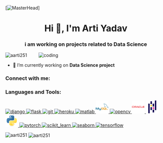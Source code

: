 [![MasterHead](https://datasciencereview.com/wp-content/uploads/2019/12/Data-Science-ROI-7-Ways-to-Boost-It-scaled.jpg)]
<h1 align="center">Hi 👋, I'm Arti Yadav</h1>
<h3 align="center">i am working on projects related to Data Science</h3>
<img align="right"alt="coding"width="400" src="https://th.bing.com/th/id/R.0fba8abfbbb0eb0f501a97f07d0ab699?rik=JZTMfY0HKWDmag&riu=http%3a%2f%2fforumcinemaslv.blob.core.windows.net%2f1012%2fEvent_9241%2fgallery%2fRedShoes+(12).jpg&ehk=zBbux4nwUyV6Q%2fctXzuY4hVJcbcYA2Fvq0zPED66bOQ%3d&risl=&pid=ImgRaw&r=0">
<p align="left"> <img src="https://komarev.com/ghpvc/?username=aarti251&label=Profile%20views&color=0e75b6&style=flat" alt="aarti251" /> </p>

- 🔭 I’m currently working on **Data Science project**

<h3 align="left">Connect with me:</h3>
<p align="left">


<h3 align="left">Languages and Tools:</h3>
<p align="left"> <a href="https://www.djangoproject.com/" target="_blank" rel="noreferrer"> <img src="https://cdn.worldvectorlogo.com/logos/django.svg" alt="django" width="40" height="40"/> </a> <a href="https://flask.palletsprojects.com/" target="_blank" rel="noreferrer"> <img src="https://www.vectorlogo.zone/logos/pocoo_flask/pocoo_flask-icon.svg" alt="flask" width="40" height="40"/> </a> <a href="https://git-scm.com/" target="_blank" rel="noreferrer"> <img src="https://www.vectorlogo.zone/logos/git-scm/git-scm-icon.svg" alt="git" width="40" height="40"/> </a> <a href="https://heroku.com" target="_blank" rel="noreferrer"> <img src="https://www.vectorlogo.zone/logos/heroku/heroku-icon.svg" alt="heroku" width="40" height="40"/> </a> <a href="https://www.mathworks.com/" target="_blank" rel="noreferrer"> <img src="https://upload.wikimedia.org/wikipedia/commons/2/21/Matlab_Logo.png" alt="matlab" width="40" height="40"/> </a> <a href="https://www.mysql.com/" target="_blank" rel="noreferrer"> <img src="https://raw.githubusercontent.com/devicons/devicon/master/icons/mysql/mysql-original-wordmark.svg" alt="mysql" width="40" height="40"/> </a> <a href="https://opencv.org/" target="_blank" rel="noreferrer"> <img src="https://www.vectorlogo.zone/logos/opencv/opencv-icon.svg" alt="opencv" width="40" height="40"/> </a> <a href="https://www.oracle.com/" target="_blank" rel="noreferrer"> <img src="https://raw.githubusercontent.com/devicons/devicon/master/icons/oracle/oracle-original.svg" alt="oracle" width="40" height="40"/> </a> <a href="https://pandas.pydata.org/" target="_blank" rel="noreferrer"> <img src="https://raw.githubusercontent.com/devicons/devicon/2ae2a900d2f041da66e950e4d48052658d850630/icons/pandas/pandas-original.svg" alt="pandas" width="40" height="40"/> </a> <a href="https://www.python.org" target="_blank" rel="noreferrer"> <img src="https://raw.githubusercontent.com/devicons/devicon/master/icons/python/python-original.svg" alt="python" width="40" height="40"/> </a> <a href="https://pytorch.org/" target="_blank" rel="noreferrer"> <img src="https://www.vectorlogo.zone/logos/pytorch/pytorch-icon.svg" alt="pytorch" width="40" height="40"/> </a> <a href="https://scikit-learn.org/" target="_blank" rel="noreferrer"> <img src="https://upload.wikimedia.org/wikipedia/commons/0/05/Scikit_learn_logo_small.svg" alt="scikit_learn" width="40" height="40"/> </a> <a href="https://seaborn.pydata.org/" target="_blank" rel="noreferrer"> <img src="https://seaborn.pydata.org/_images/logo-mark-lightbg.svg" alt="seaborn" width="40" height="40"/> </a> <a href="https://www.tensorflow.org" target="_blank" rel="noreferrer"> <img src="https://www.vectorlogo.zone/logos/tensorflow/tensorflow-icon.svg" alt="tensorflow" width="40" height="40"/> </a> </p>

<p><img align="left" src="https://github-readme-stats.vercel.app/api/top-langs?username=aarti251&show_icons=true&locale=en&layout=compact" alt="aarti251" /></p>

<p>&nbsp;<img align="center" src="https://github-readme-stats.vercel.app/api?username=aarti251&show_icons=true&locale=en" alt="aarti251" /></p>

